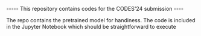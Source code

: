 ----- This repository contains codes for the CODES'24 submission ---- 

The repo contains the pretrained model for handiness.
The code is included in the Jupyter Notebook which should be straightforward to execute 
